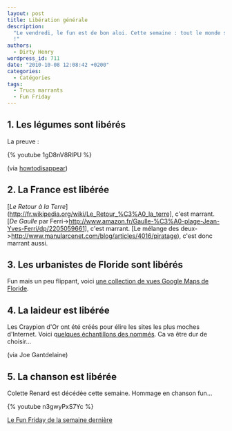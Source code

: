 ```yaml
---
layout: post
title: Libération générale
description:
  "Le vendredi, le fun est de bon aloi. Cette semaine : tout le monde se libère
  !"
authors:
  - Dirty Henry
wordpress_id: 711
date: "2010-10-08 12:08:42 +0200"
categories:
  - Catégories
tags:
  - Trucs marrants
  - Fun Friday
---
```


<h2>1. Les légumes sont libérés</h2>

La preuve :

{% youtube 1gD8nV8RlPU %}

(via
[howtodisappear](http://blog.howtodisappear.org/2010/09/dai-mahou-touge-vegetable-suicide.html))

<h2>2. La France est libérée</h2>

[*Le Retour à la
Terre*](http://fr.wikipedia.org/wiki/Le_Retour_%C3%A0_la_terre], c'est marrant.
[*De Gaulle* par
Ferri->http://www.amazon.fr/Gaulle-%C3%A0-plage-Jean-Yves-Ferri/dp/2205059661],
c'est marrant. [Le mélange des
deux->http://www.manularcenet.com/blog/articles/4016/piratage), c'est donc
marrant aussi.

<h2>3. Les urbanistes de Floride sont libérés</h2>

Fun mais un peu flippant, voici
[une collection de vues Google Maps de Floride](http://www.boston.com/bigpicture/2010/09/human_landscapes_in_sw_florida.html).

<h2>4. La laideur est libérée</h2>

Les Craypion d'Or ont été créés pour élire les sites les plus moches d'Internet.
Voici
q[uelques échantillons des nommés](http://lescraypiondor.com/les-categories/).
Ca va être dur de choisir…

(via Joe Gantdelaine)

<h2>5. La chanson est libérée</h2>

Colette Renard est décédée cette semaine. Hommage en chanson fun…

{% youtube n3gwyPxS7Yc %}

[Le Fun Friday de la semaine dernière](708)
